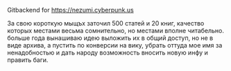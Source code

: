 Gitbackend for https://nezumi.cyberpunk.us

За свою короткую мыщъх заточил 500 статей и 20 книг, качество которых местами весьма сомнительно, но местами вполне читабельно. больше года вынашиваю идею выложить их в общий доступ, но не в виде архива, а пустить по конверсии на вику, убрать оттуда мое имя за ненадобностью и дать народу возможность вносить новую инфу и править баги.
